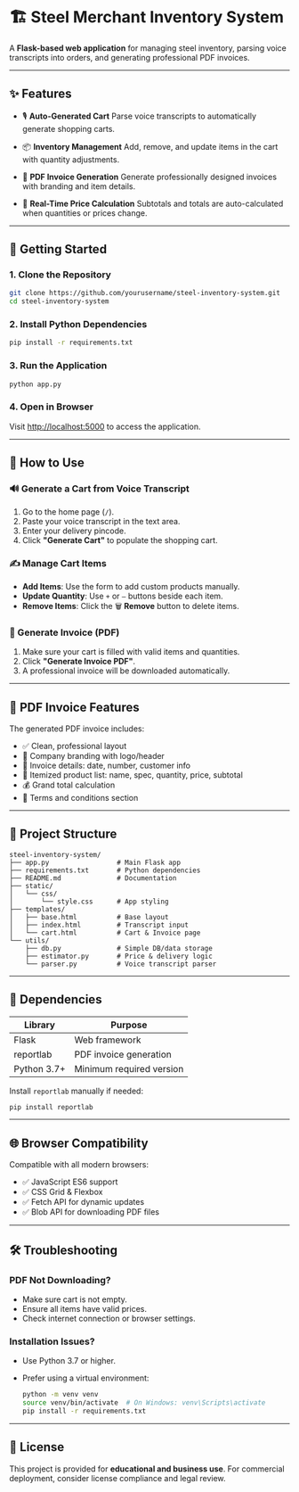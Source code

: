 # 🏗️ Steel Merchant Inventory System

A **Flask-based web application** for managing steel inventory, parsing voice transcripts into orders, and generating professional PDF invoices.

---

## ✨ Features

* 🎙️ **Auto-Generated Cart**
  Parse voice transcripts to automatically generate shopping carts.

* 📦 **Inventory Management**
  Add, remove, and update items in the cart with quantity adjustments.

* 🧾 **PDF Invoice Generation**
  Generate professionally designed invoices with branding and item details.

* 🧮 **Real-Time Price Calculation**
  Subtotals and totals are auto-calculated when quantities or prices change.

---

## 🚀 Getting Started

### 1. Clone the Repository

```bash
git clone https://github.com/yourusername/steel-inventory-system.git
cd steel-inventory-system
```

### 2. Install Python Dependencies

```bash
pip install -r requirements.txt
```

### 3. Run the Application

```bash
python app.py
```

### 4. Open in Browser

Visit [http://localhost:5000](http://localhost:5000) to access the application.

---

## 🧠 How to Use

### 🔊 Generate a Cart from Voice Transcript

1. Go to the home page (`/`).
2. Paste your voice transcript in the text area.
3. Enter your delivery pincode.
4. Click **"Generate Cart"** to populate the shopping cart.

### ✍️ Manage Cart Items

* **Add Items**: Use the form to add custom products manually.
* **Update Quantity**: Use `+` or `–` buttons beside each item.
* **Remove Items**: Click the 🗑️ **Remove** button to delete items.

### 📄 Generate Invoice (PDF)

1. Make sure your cart is filled with valid items and quantities.
2. Click **"Generate Invoice PDF"**.
3. A professional invoice will be downloaded automatically.

---

## 🧾 PDF Invoice Features

The generated PDF invoice includes:

* ✅ Clean, professional layout
* 🏢 Company branding with logo/header
* 📅 Invoice details: date, number, customer info
* 📝 Itemized product list: name, spec, quantity, price, subtotal
* 💰 Grand total calculation
* 📌 Terms and conditions section

---

## 📂 Project Structure

```
steel-inventory-system/
├── app.py                 # Main Flask app
├── requirements.txt       # Python dependencies
├── README.md              # Documentation
├── static/
│   └── css/
│       └── style.css      # App styling
├── templates/
│   ├── base.html          # Base layout
│   ├── index.html         # Transcript input
│   └── cart.html          # Cart & Invoice page
└── utils/
    ├── db.py              # Simple DB/data storage
    ├── estimator.py       # Price & delivery logic
    └── parser.py          # Voice transcript parser
```

---

## 🧰 Dependencies

| Library     | Purpose                  |
| ----------- | ------------------------ |
| Flask       | Web framework            |
| reportlab   | PDF invoice generation   |
| Python 3.7+ | Minimum required version |

Install `reportlab` manually if needed:

```bash
pip install reportlab
```

---

## 🌐 Browser Compatibility

Compatible with all modern browsers:

* ✅ JavaScript ES6 support
* ✅ CSS Grid & Flexbox
* ✅ Fetch API for dynamic updates
* ✅ Blob API for downloading PDF files

---

## 🛠️ Troubleshooting

### PDF Not Downloading?

* Make sure cart is not empty.
* Ensure all items have valid prices.
* Check internet connection or browser settings.

### Installation Issues?

* Use Python 3.7 or higher.
* Prefer using a virtual environment:

  ```bash
  python -m venv venv
  source venv/bin/activate  # On Windows: venv\Scripts\activate
  pip install -r requirements.txt
  ```

---

## 📄 License

This project is provided for **educational and business use**. For commercial deployment, consider license compliance and legal review.

